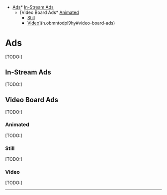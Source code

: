 *   [Ads](h.obmntodpl9hy)*   [In-Stream Ads](h.obmntodpl9hy#in-stream-ads)
    *   [Video Board Ads*   [Animated](h.obmntodpl9hy#animated)
        *   [Still](h.obmntodpl9hy#still)
        *   [Video](h.obmntodpl9hy#video)](h.obmntodpl9hy#video-board-ads)

Ads
===

\[TODO:\]

In-Stream Ads
-------------

\[TODO:\]

Video Board Ads
---------------

\[TODO:\]

### Animated

\[TODO:\]

### Still

\[TODO:\]

### Video

\[TODO:\]

* * *